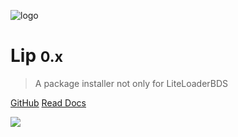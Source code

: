 ![logo](../assets/logo.webp)

# Lip <small>0.x</small>

> A package installer not only for LiteLoaderBDS

[GitHub](https://github.com/LiteLDev/Lip)
[Read Docs](/README.md)

![](../assets/banner.webp)

